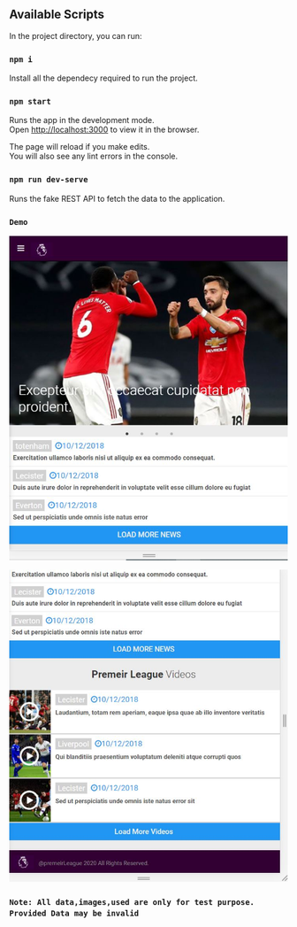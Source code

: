 ## Available Scripts

In the project directory, you can run:

### `npm i`

Install all the dependecy required to run the project.

### `npm start`

Runs the app in the development mode.<br />
Open [http://localhost:3000](http://localhost:3000) to view it in the browser.

The page will reload if you make edits.<br />
You will also see any lint errors in the console.

### `npm run dev-serve`

Runs the fake REST API to fetch the data to the application.

### `Demo`

![Demo0](https://github.com/nikeshkalu/PremeirLeagueWebPagesWithReactJS/blob/master/demo.JPG?raw=true)


![Demo1](https://github.com/nikeshkalu/PremeirLeagueWebPagesWithReactJS/blob/master/demo1.JPG?raw=true)


### `Note: All data,images,used are only for test purpose. Provided Data may be invalid`


